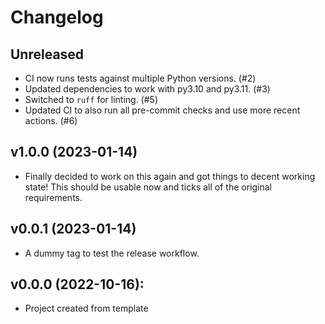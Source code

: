 # Changelog


## Unreleased

+ CI now runs tests against multiple Python versions. (#2)
+ Updated dependencies to work with py3.10 and py3.11. (#3)
+ Switched to `ruff` for linting. (#5)
+ Updated CI to also run all pre-commit checks and use more recent actions. (#6)


## v1.0.0 (2023-01-14)

+ Finally decided to work on this again and got things to decent working state!
  This should be usable now and ticks all of the original requirements.


## v0.0.1 (2023-01-14)

+ A dummy tag to test the release workflow.


## v0.0.0 (2022-10-16):

+ Project created from template

